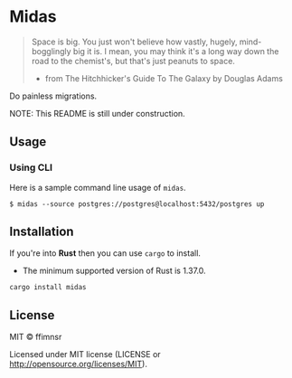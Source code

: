 # Midas

> Space is big. You just won't believe how vastly, hugely,
> mind-bogglingly big it is. I mean, you may think it's a
> long way down the road to the chemist's, but that's just
> peanuts to space.
> - from The Hitchhicker's Guide To The Galaxy by Douglas Adams

Do painless migrations.

NOTE: This README is still under construction.

## Usage

### Using CLI

Here is a sample command line usage of `midas`.

~~~
$ midas --source postgres://postgres@localhost:5432/postgres up
~~~

## Installation

If you're into **Rust** then you can use `cargo` to install.

* The minimum supported version of Rust is 1.37.0.

~~~
cargo install midas
~~~

## License

MIT © ffimnsr

Licensed under MIT license (LICENSE or http://opensource.org/licenses/MIT).
